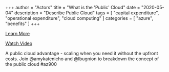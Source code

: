 +++
author = "Actors"
title = "What is the 'Public' Cloud"
date = "2020-05-04"
description = "Describe Public Cloud"
tags = [
    "capital expenditure",
    "operational expenditure",
    "cloud computing"
]
categories = [
    "azure",
    "benefits"
]
+++

[Learn More](https://jhand.dev/26)

[Watch Video](https://twitter.com/i/status/1258411264532901892)

A public cloud advantage - scaling when you need it without the upfront costs. Join @amykatenicho and @lbugnion to breakdown the concept of the public cloud #az900